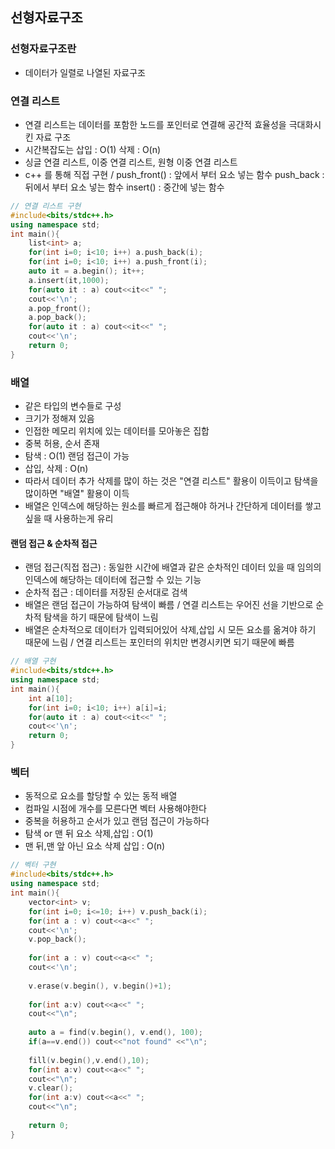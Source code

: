 ## 선형자료구조

### 선형자료구조란
- 데이터가 일렬로 나열된 자료구조

### 연결 리스트
- 연결 리스트는 데이터를 포함한 노드를 포인터로 연결해 공간적 효율성을 극대화시킨 자료 구조
- 시간복잡도는 삽입 : O(1) 삭제 : O(n)
- 싱글 연결 리스트, 이중 연결 리스트, 원형 이중 연결 리스트
- c++ 를 통해 직접 구현 / push_front() : 앞에서 부터 요소 넣는 함수 push_back : 뒤에서 부터 요소 넣는 함수 insert() : 중간에 넣는 함수

```c++
// 연결 리스트 구현
#include<bits/stdc++.h>
using namespace std;
int main(){
    list<int> a;
    for(int i=0; i<10; i++) a.push_back(i);
    for(int i=0; i<10; i++) a.push_front(i);
    auto it = a.begin(); it++;
    a.insert(it,1000);
    for(auto it : a) cout<<it<<" ";
    cout<<'\n';
    a.pop_front();
    a.pop_back();
    for(auto it : a) cout<<it<<" ";
    cout<<'\n';
    return 0;
}
```

### 배열
- 같은 타입의 변수들로 구성
- 크기가 정해져 있음
- 인접한 메모리 위치에 있는 데이터를 모아놓은 집합
- 중복 허용, 순서 존재
- 탐색 : O(1) 랜덤 접근이 가능
- 삽입, 삭제 : O(n)
- 따라서 데이터 추가 삭제를 많이 하는 것은 "연결 리스트" 활용이 이득이고 탐색을 많이하면 "배열" 활용이 이득
- 배열은 인덱스에 해당하는 원소를 빠르게 접근해야 하거나 간단하게 데이터를 쌓고 싶을 때 사용하는게 유리

#### 랜덤 접근 & 순차적 접근
-  랜덤 접근(직접 접근) : 동일한 시간에 배열과 같은 순차적인 데이터 있을 때 임의의 인덱스에 해당하는 데이터에 접근할 수 있는 기능
-  순차적 접근 : 데이터를 저장된 순서대로 검색
- 배열은 랜덤 접근이 가능하여 탐색이 빠름 / 연결 리스트는 우어진 선을 기반으로 순차적 탐색을 하기 때문에 탐색이 느림
- 배열은 순차적으로 데이터가 입력되어있어 삭제,삽입 시 모든 요소를 옮겨야 하기 때문에 느림 / 연결 리스트는 포인터의 위치만 변경시키면 되기 때문에 빠름

```c++
// 배열 구현
#include<bits/stdc++.h>
using namespace std;
int main(){
    int a[10];
    for(int i=0; i<10; i++) a[i]=i;
    for(auto it : a) cout<<it<<" ";
    cout<<'\n';
    return 0;
}
```

### 벡터
- 동적으로 요소를 할당할 수 있는 동적 배열
- 컴파일 시점에 개수를 모른다면 벡터 사용해야한다
- 중복을 허용하고 순서가 있고 랜덤 접근이 가능하다
- 탐색 or 맨 뒤 요소 삭제,삽입 : O(1)
- 맨 뒤,맨 앞 아닌 요소 삭제 삽입 : O(n)

```c++
// 벡터 구현
#include<bits/stdc++.h>
using namespace std;
int main(){
    vector<int> v;
    for(int i=0; i<=10; i++) v.push_back(i);
    for(int a : v) cout<<a<<" ";
    cout<<'\n';
    v.pop_back();
    
    for(int a : v) cout<<a<<" ";
    cout<<'\n';
    
    v.erase(v.begin(), v.begin()+1);
    
    for(int a:v) cout<<a<<" ";
    cout<<"\n";
    
    auto a = find(v.begin(), v.end(), 100);
    if(a==v.end()) cout<<"not found" <<"\n";
    
    fill(v.begin(),v.end(),10);
    for(int a:v) cout<<a<<" ";
    cout<<"\n";
    v.clear();
    for(int a:v) cout<<a<<" ";
    cout<<"\n";
    
    return 0;
}
```

